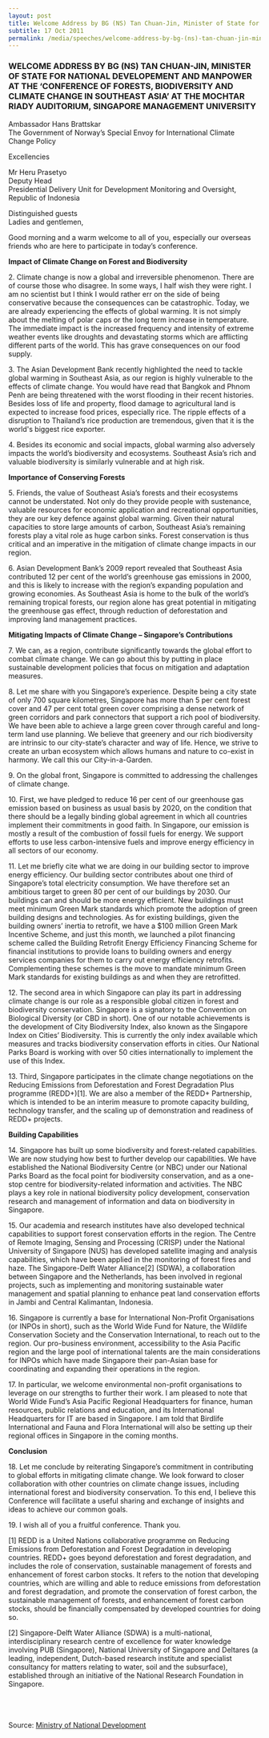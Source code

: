 ```yaml
---
layout: post
title: Welcome Address by BG (NS) Tan Chuan-Jin, Minister of State for National Developement and Manpower at the ‘Conference of Forests, Biodiversity and Climate Change in Southeast Asia’ at the Mochtar Riady Auditorium, Singapore Management University
subtitle: 17 Oct 2011
permalink: /media/speeches/welcome-address-by-bg-(ns)-tan-chuan-jin-minister-of-state-for-national-developement-and-manpower-at-the-conference-of-forests-biodiversity-and-climate-change-in-southeast-asia
---
```


### WELCOME ADDRESS BY BG (NS) TAN CHUAN-JIN, MINISTER OF STATE FOR NATIONAL DEVELOPEMENT AND MANPOWER AT THE ‘CONFERENCE OF FORESTS, BIODIVERSITY AND CLIMATE CHANGE IN SOUTHEAST ASIA’ AT THE MOCHTAR RIADY AUDITORIUM, SINGAPORE MANAGEMENT UNIVERSITY

Ambassador Hans Brattskar  
The Government of Norway’s Special Envoy for International Climate Change Policy

Excellencies

Mr Heru Prasetyo  
Deputy Head  
Presidential Delivery Unit for Development Monitoring and Oversight, Republic of Indonesia

Distinguished guests  
Ladies and gentlemen,

Good morning and a warm welcome to all of you, especially our overseas friends who are here to participate in today’s conference.

**Impact of Climate Change on Forest and Biodiversity**

2.&nbsp;Climate change is now a global and irreversible phenomenon. There are of course those who disagree. In some ways, I half wish they were right. I am no scientist but I think I would rather err on the side of being conservative because the consequences can be catastrophic. Today, we are already experiencing the effects of global warming. It is not simply about the melting of polar caps or the long term increase in temperature. The immediate impact is the increased frequency and intensity of extreme weather events like droughts and devastating storms which are afflicting different parts of the world. This has grave consequences on our food supply.

3.&nbsp;The Asian Development Bank recently highlighted the need to tackle global warming in Southeast Asia, as our region is highly vulnerable to the effects of climate change. You would have read that Bangkok and Phnom Penh are being threatened with the worst flooding in their recent histories. Besides loss of life and property, flood damage to agricultural land is expected to increase food prices, especially rice. The ripple effects of a disruption to Thailand’s rice production are tremendous, given that it is the world's biggest rice exporter.

4.&nbsp;Besides its economic and social impacts, global warming also adversely impacts the world’s biodiversity and ecosystems. Southeast Asia’s rich and valuable biodiversity is similarly vulnerable and at high risk.

**Importance of Conserving Forests**

5.&nbsp;Friends, the value of Southeast Asia’s forests and their ecosystems cannot be understated. Not only do they provide people with sustenance, valuable resources for economic application and recreational opportunities, they are our key defence against global warming. Given their natural capacities to store large amounts of carbon, Southeast Asia’s remaining forests play a vital role as huge carbon sinks. Forest conservation is thus critical and an imperative in the mitigation of climate change impacts in our region.

6.&nbsp;Asian Development Bank’s 2009 report revealed that Southeast Asia contributed 12 per cent of the world’s greenhouse gas emissions in 2000, and this is likely to increase with the region’s expanding population and growing economies. As Southeast Asia is home to the bulk of the world’s remaining tropical forests, our region alone has great potential in mitigating the greenhouse gas effect, through reduction of deforestation and improving land management practices.

**Mitigating Impacts of Climate Change – Singapore’s Contributions**

7.&nbsp;We can, as a region, contribute significantly towards the global effort to combat climate change. We can go about this by putting in place sustainable development policies that focus on mitigation and adaptation measures.

8.&nbsp;Let me share with you Singapore’s experience. Despite being a city state of only 700 square kilometres, Singapore has more than 5 per cent forest cover and 47 per cent total green cover comprising a dense network of green corridors and park connectors that support a rich pool of biodiversity. We have been able to achieve a large green cover through careful and long-term land use planning. We believe that greenery and our rich biodiversity are intrinsic to our city-state’s character and way of life. Hence, we strive to create an urban ecosystem which allows humans and nature to co-exist in harmony. We call this our City-in-a-Garden.

9.&nbsp;On the global front, Singapore is committed to addressing the challenges of climate change. 

10.&nbsp;First, we have pledged to reduce 16 per cent of our greenhouse gas emission based on business as usual basis by 2020, on the condition that there should be a legally binding global agreement in which all countries implement their commitments in good faith. In Singapore, our emission is mostly a result of the combustion of fossil fuels for energy. We support efforts to use less carbon-intensive fuels and improve energy efficiency in all sectors of our economy.

11.&nbsp;Let me briefly cite what we are doing in our building sector to improve energy efficiency. Our building sector contributes about one third of Singapore’s total electricity consumption. We have therefore set an ambitious target to green 80 per cent of our buildings by 2030. Our buildings can and should be more energy efficient. New buildings must meet minimum Green Mark standards which promote the adoption of green building designs and technologies. As for existing buildings, given the building owners’ inertia to retrofit, we have a $100 million Green Mark Incentive Scheme, and just this month, we launched a pilot financing scheme called the Building Retrofit Energy Efficiency Financing Scheme for financial institutions to provide loans to building owners and energy services companies for them to carry out energy efficiency retrofits. Complementing these schemes is the move to mandate minimum Green Mark standards for existing buildings as and when they are retrofitted.

12.&nbsp;The second area in which Singapore can play its part in addressing climate change is our role as a responsible global citizen in forest and biodiversity conservation. Singapore is a signatory to the Convention on Biological Diversity (or CBD in short). One of our notable achievements is the development of City Biodiversity Index, also known as the Singapore Index on Cities’ Biodiversity. This is currently the only index available which measures and tracks biodiversity conservation efforts in cities. Our National Parks Board is working with over 50 cities internationally to implement the use of this Index.

13.&nbsp;Third, Singapore participates in the climate change negotiations on the Reducing Emissions from Deforestation and Forest Degradation Plus programme (REDD+)[1]. We are also a member of the REDD+ Partnership, which is intended to be an interim measure to promote capacity building, technology transfer, and the scaling up of demonstration and readiness of REDD+ projects.

**Building Capabilities**

14.&nbsp;Singapore has built up some biodiversity and forest-related capabilities. We are now studying how best to further develop our capabilities. We have established the National Biodiversity Centre (or NBC) under our National Parks Board as the focal point for biodiversity conservation, and as a one-stop centre for biodiversity-related information and activities. The NBC plays a key role in national biodiversity policy development, conservation research and management of information and data on biodiversity in Singapore.

15.&nbsp;Our academia and research institutes have also developed technical capabilities to support forest conservation efforts in the region. The Centre of Remote Imaging, Sensing and Processing (CRISP) under the National University of Singapore (NUS) has developed satellite imaging and analysis capabilities, which have been applied in the monitoring of forest fires and haze. The Singapore-Delft Water Alliance[2] (SDWA), a collaboration between Singapore and the Netherlands, has been involved in regional projects, such as implementing and monitoring sustainable water management and spatial planning to enhance peat land conservation efforts in Jambi and Central Kalimantan, Indonesia.

16.&nbsp;Singapore is currently a base for International Non-Profit Organisations (or INPOs in short), such as the World Wide Fund for Nature, the Wildlife Conservation Society and the Conservation International, to reach out to the region. Our pro-business environment, accessibility to the Asia Pacific region and the large pool of international talents are the main considerations for INPOs which have made Singapore their pan-Asian base for coordinating and expanding their operations in the region.

17.&nbsp;In particular, we welcome environmental non-profit organisations to leverage on our strengths to further their work. I am pleased to note that World Wide Fund’s Asia Pacific Regional Headquarters for finance, human resources, public relations and education, and its International Headquarters for IT are based in Singapore. I am told that Birdlife International and Fauna and Flora International will also be setting up their regional offices in Singapore in the coming months.

**Conclusion**

18.&nbsp;Let me conclude by reiterating Singapore’s commitment in contributing to global efforts in mitigating climate change. We look forward to closer collaboration with other countries on climate change issues, including international forest and biodiversity conservation. To this end, I believe this Conference will facilitate a useful sharing and exchange of insights and ideas to achieve our common goals.

19.&nbsp;I wish all of you a fruitful conference. Thank you.



[1] REDD is a United Nations collaborative programme on Reducing Emissions from Deforestation and Forest Degradation in developing countries. REDD+ goes beyond deforestation and forest degradation, and includes the role of conservation, sustainable management of forests and enhancement of forest carbon stocks. It refers to the notion that developing countries, which are willing and able to reduce emissions from deforestation and forest degradation, and promote the conservation of forest carbon, the sustainable management of forests, and enhancement of forest carbon stocks, should be financially compensated by developed countries for doing so.

[2] Singapore-Delft Water Alliance (SDWA) is a multi-national, interdisciplinary research centre of excellence for water knowledge involving PUB (Singapore), National University of Singapore and Deltares (a leading, independent, Dutch-based research institute and specialist consultancy for matters relating to water, soil and the subsurface), established through an initiative of the National Research Foundation in Singapore.  
<br><br><br>



Source: [<a href="https://www.mnd.gov.sg/" target="_blank">Ministry of National Development</a>](https://www.mnd.gov.sg/)
